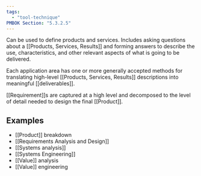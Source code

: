```yaml
---
tags:
  - "tool-technique"
PMBOK Section: "5.3.2.5"
---
```

Can be used to define products and services. Includes asking questions about a [[Products, Services, Results]] and forming answers to describe the use, characteristics, and other relevant aspects of what is going to be delivered.

Each application area has one or more generally accepted methods for translating high-level [[Products, Services, Results]] descriptions into meaningful [[deliverables]].

[[Requirement]]s are captured at a high level and decomposed to the level of detail needed to design the final [[Product]].
## Examples
- [[Product]] breakdown
- [[Requirements Analysis and Design]]
- [[Systems analysis]]
- [[Systems Engineering]]
- [[Value]] analysis
- [[Value]] engineering
